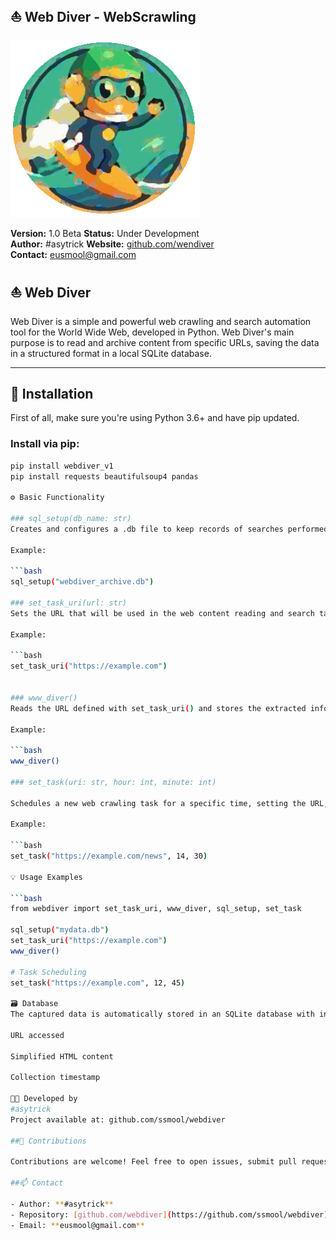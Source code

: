 ## ⛵ Web Diver - WebScrawling
![Python Webdiver Webscrawling Logo](./assets/webdivervas.gif)

**Version:** 1.0 Beta
**Status:** Under Development  
**Author:** #asytrick
**Website:** [github.com/wendiver](https://github.com/ssmool/webdiver)  
**Contact:** eusmool@gmail.com  

## ⛵ Web Diver

Web Diver is a simple and powerful web crawling and search automation tool for the World Wide Web, developed in Python. Web Diver's main purpose is to read and archive content from specific URLs, saving the data in a structured format in a local SQLite database.

---

## 🚀 Installation

First of all, make sure you're using Python 3.6+ and have pip updated.

### Install via pip:
```bash
pip install webdiver_v1
pip install requests beautifulsoup4 pandas

⚙️ Basic Functionality

### sql_setup(db_name: str)
Creates and configures a .db file to keep records of searches performed by Web Diver.

Example:

```bash
sql_setup("webdiver_archive.db")

### set_task_uri(url: str)
Sets the URL that will be used in the web content reading and search task.

Example:

```bash
set_task_uri("https://example.com")


### www_diver()
Reads the URL defined with set_task_uri() and stores the extracted information in the SQLite database.

Example:

```bash
www_diver()

### set_task(uri: str, hour: int, minute: int)

Schedules a new web crawling task for a specific time, setting the URL, hour, and minute for automatic execution.

Example:

```bash
set_task("https://example.com/news", 14, 30)

💡 Usage Examples

```bash
from webdiver import set_task_uri, www_diver, sql_setup, set_task

sql_setup("mydata.db")
set_task_uri("https://example.com")
www_diver()

# Task Scheduling
set_task("https://example.com", 12, 45)

🗃️ Database
The captured data is automatically stored in an SQLite database with information such as:

URL accessed

Simplified HTML content

Collection timestamp

👨‍💻 Developed by
#asytrick
Project available at: github.com/ssmool/webdiver

##🤝 Contributions

Contributions are welcome! Feel free to open issues, submit pull requests, or reach out by email.

##📫 Contact

- Author: **#asytrick**  
- Repository: [github.com/webdiver](https://github.com/ssmool/webdiver)  
- Email: **eusmool@gmail.com**
